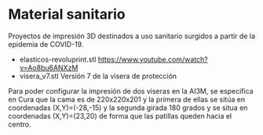 # Material sanitario

Proyectos de impresión 3D destinados a uso sanitario surgidos a partir de la epidemia de COVID-19. 

- elasticos-revoluprint.stl https://www.youtube.com/watch?v=Ao8bu6ANXzM 
- visera_v7.stl Versión 7 de la visera de protección

Para poder configurar la impresión de dos viseras en la AI3M, se especifica en Cura que la cama es de 220x220x201 y la primera de ellas se sitúa en coordenadas (X,Y)=(-28,-15) y la segunda girada 180 grados y se situa en coordenadas (X,Y)=(23,20) de forma que las patillas queden hacia el centro.
